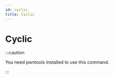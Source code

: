 ```yaml
---
id: cyclic
title: Cyclic
---
```


# Cyclic

:::caution

You need pwntools installed to use this command.

:::
